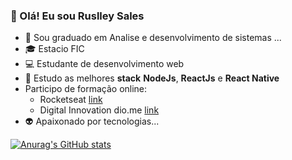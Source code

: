 ###  👋 Olá! Eu sou Ruslley Sales

<!--
**Ruslley/Ruslley** is a ✨ _special_ ✨ repository because its `README.md` (this file) appears on your GitHub profile.

Here are some ideas to get you started:


- 🔭 Sou graduado em Analise e desenvolvimento de sistemas ...
- :mortar_board: Estacio FIC
- :computer: Estudante de desenvolvimento web
- 🌱 Estudo as melhores **stack** **NodeJs**, **ReactJs** e **React Native**
- Participo de formação online:
  - Rocketseat [link](https://www.rocketseat.com.br)
  - Digital Innovation dio.me [link](https://www.dio.me/)
- :alien: Apaixonado por tecnologias...

[![Anurag's GitHub stats](https://github-readme-stats.vercel.app/api?username=Ruslley)](https://github.com/anuraghazra/github-readme-stats)

-->



- 🔭 Sou graduado em Analise e desenvolvimento de sistemas ...
- :mortar_board: Estacio FIC
- :computer: Estudante de desenvolvimento web
- 🌱 Estudo as melhores **stack** **NodeJs**, **ReactJs** e **React Native**
- Participo de formação online:
  - Rocketseat [link](https://www.rocketseat.com.br)
  - Digital Innovation dio.me [link](https://www.dio.me/)
- :alien: Apaixonado por tecnologias...

[![Anurag's GitHub stats](https://github-readme-stats.vercel.app/api?username=Ruslley)](https://github.com/anuraghazra/github-readme-stats)
